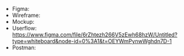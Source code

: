 - Figma: 
- Wireframe:
- Mockup:
- Userflow: https://www.figma.com/file/6rZhtezh266V5zEwh68hzW/Untitled?type=whiteboard&node-id=0%3A1&t=OEYWmPynwWghdn7D-1
- Postman: 
